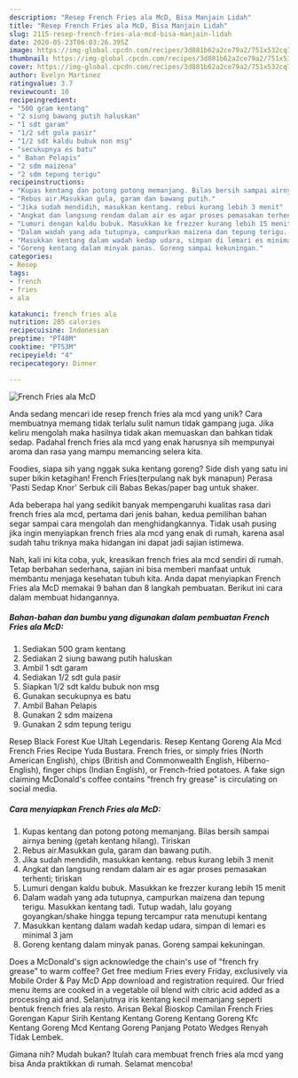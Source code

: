 ```yaml
---
description: "Resep French Fries ala McD, Bisa Manjain Lidah"
title: "Resep French Fries ala McD, Bisa Manjain Lidah"
slug: 2115-resep-french-fries-ala-mcd-bisa-manjain-lidah
date: 2020-05-23T06:03:26.395Z
image: https://img-global.cpcdn.com/recipes/3d881b62a2ce79a2/751x532cq70/french-fries-ala-mcd-foto-resep-utama.jpg
thumbnail: https://img-global.cpcdn.com/recipes/3d881b62a2ce79a2/751x532cq70/french-fries-ala-mcd-foto-resep-utama.jpg
cover: https://img-global.cpcdn.com/recipes/3d881b62a2ce79a2/751x532cq70/french-fries-ala-mcd-foto-resep-utama.jpg
author: Evelyn Martinez
ratingvalue: 3.7
reviewcount: 10
recipeingredient:
- "500 gram kentang"
- "2 siung bawang putih haluskan"
- "1 sdt garam"
- "1/2 sdt gula pasir"
- "1/2 sdt kaldu bubuk non msg"
- "secukupnya es batu"
- " Bahan Pelapis"
- "2 sdm maizena"
- "2 sdm tepung terigu"
recipeinstructions:
- "Kupas kentang dan potong potong memanjang. Bilas bersih sampai airnya bening (getah kentang hilang). Tiriskan"
- "Rebus air.Masukkan gula, garam dan bawang putih."
- "Jika sudah mendidih, masukkan kentang. rebus kurang lebih 3 menit"
- "Angkat dan langsung rendam dalam air es agar proses pemasakan terhenti; tiriskan"
- "Lumuri dengan kaldu bubuk. Masukkan ke frezzer kurang lebih 15 menit"
- "Dalam wadah yang ada tutupnya, campurkan maizena dan tepung terigu. Masukkan kentang tadi. Tutup wadah, lalu goyang goyangkan/shake hingga tepung tercampur rata menutupi kentang"
- "Masukkan kentang dalam wadah kedap udara, simpan di lemari es minimal 3 jam"
- "Goreng kentang dalam minyak panas. Goreng sampai kekuningan."
categories:
- Resep
tags:
- french
- fries
- ala

katakunci: french fries ala 
nutrition: 285 calories
recipecuisine: Indonesian
preptime: "PT40M"
cooktime: "PT53M"
recipeyield: "4"
recipecategory: Dinner

---
```



![French Fries ala McD](https://img-global.cpcdn.com/recipes/3d881b62a2ce79a2/751x532cq70/french-fries-ala-mcd-foto-resep-utama.jpg)

Anda sedang mencari ide resep french fries ala mcd yang unik? Cara membuatnya memang tidak terlalu sulit namun tidak gampang juga. Jika keliru mengolah maka hasilnya tidak akan memuaskan dan bahkan tidak sedap. Padahal french fries ala mcd yang enak harusnya sih mempunyai aroma dan rasa yang mampu memancing selera kita.

Foodies, siapa sih yang nggak suka kentang goreng? Side dish yang satu ini super bikin ketagihan! French Fries(terpulang nak byk manapun) Perasa &#39;Pasti Sedap Knor&#39; Serbuk cili Babas Bekas/paper bag untuk shaker.

Ada beberapa hal yang sedikit banyak mempengaruhi kualitas rasa dari french fries ala mcd, pertama dari jenis bahan, kedua pemilihan bahan segar sampai cara mengolah dan menghidangkannya. Tidak usah pusing jika ingin menyiapkan french fries ala mcd yang enak di rumah, karena asal sudah tahu triknya maka hidangan ini dapat jadi sajian istimewa.


Nah, kali ini kita coba, yuk, kreasikan french fries ala mcd sendiri di rumah. Tetap berbahan sederhana, sajian ini bisa memberi manfaat untuk membantu menjaga kesehatan tubuh kita. Anda dapat menyiapkan French Fries ala McD memakai 9 bahan dan 8 langkah pembuatan. Berikut ini cara dalam membuat hidangannya.

<!--inarticleads1-->

##### Bahan-bahan dan bumbu yang digunakan dalam pembuatan French Fries ala McD:

1. Sediakan 500 gram kentang
1. Sediakan 2 siung bawang putih haluskan
1. Ambil 1 sdt garam
1. Sediakan 1/2 sdt gula pasir
1. Siapkan 1/2 sdt kaldu bubuk non msg
1. Gunakan secukupnya es batu
1. Ambil  Bahan Pelapis
1. Gunakan 2 sdm maizena
1. Gunakan 2 sdm tepung terigu


Resep Black Forest Kue Ultah Legendaris. Resep Kentang Goreng Ala Mcd French Fries Recipe Yuda Bustara. French fries, or simply fries (North American English), chips (British and Commonwealth English, Hiberno-English), finger chips (Indian English), or French-fried potatoes. A fake sign claiming McDonald&#39;s coffee contains &#34;french fry grease&#34; is circulating on social media. 

<!--inarticleads2-->

##### Cara menyiapkan French Fries ala McD:

1. Kupas kentang dan potong potong memanjang. Bilas bersih sampai airnya bening (getah kentang hilang). Tiriskan
1. Rebus air.Masukkan gula, garam dan bawang putih.
1. Jika sudah mendidih, masukkan kentang. rebus kurang lebih 3 menit
1. Angkat dan langsung rendam dalam air es agar proses pemasakan terhenti; tiriskan
1. Lumuri dengan kaldu bubuk. Masukkan ke frezzer kurang lebih 15 menit
1. Dalam wadah yang ada tutupnya, campurkan maizena dan tepung terigu. Masukkan kentang tadi. Tutup wadah, lalu goyang goyangkan/shake hingga tepung tercampur rata menutupi kentang
1. Masukkan kentang dalam wadah kedap udara, simpan di lemari es minimal 3 jam
1. Goreng kentang dalam minyak panas. Goreng sampai kekuningan.


Does a McDonald&#39;s sign acknowledge the chain&#39;s use of &#34;french fry grease&#34; to warm coffee? Get free medium Fries every Friday, exclusively via Mobile Order &amp; Pay McD App download and registration required. Our fried menu items are cooked in a vegetable oil blend with citric acid added as a processing aid and. Selanjutnya iris kentang kecil memanjang seperti bentuk french fries ala resto. Arisan Bekal Bioskop Camilan French Fries Gorengan Kapur Sirih Kentang Kentang Goreng Kentang Goreng Kfc Kentang Goreng Mcd Kentang Goreng Panjang Potato Wedges Renyah Tidak Lembek. 

Gimana nih? Mudah bukan? Itulah cara membuat french fries ala mcd yang bisa Anda praktikkan di rumah. Selamat mencoba!
